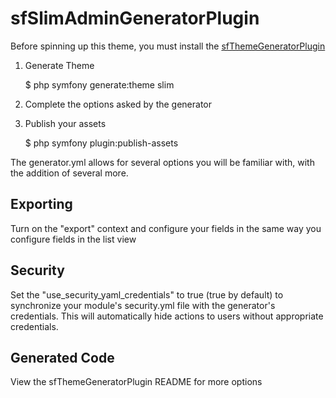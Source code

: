 sfSlimAdminGeneratorPlugin
============================

Before spinning up this theme, you must install the [sfThemeGeneratorPlugin](http://github.com/bshaffer/sfThemeGeneratorPlugin)

1) Generate Theme

    $ php symfony generate:theme slim
    
2) Complete the options asked by the generator

3) Publish your assets

    $ php symfony plugin:publish-assets
    
The generator.yml allows for several options you will be familiar with, with the addition of several more.

Exporting
---------

Turn on the "export" context and configure your fields in the same way you configure fields in the list view

Security
--------

Set the "use_security_yaml_credentials" to true (true by default) to synchronize your module's security.yml file
with the generator's credentials.  This will automatically hide actions to users without appropriate credentials.

Generated Code
--------------

View the sfThemeGeneratorPlugin README for more options